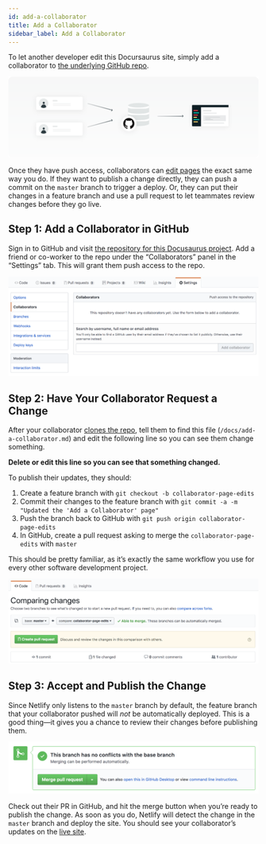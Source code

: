 ```yaml
---
id: add-a-collaborator
title: Add a Collaborator
sidebar_label: Add a Collaborator
---
```


To let another developer edit this Docursaurus site, simply add a collaborator
to [the underlying GitHub repo]().

![](/docs/assets/add-collaborator.svg)

Once they have push access, collaborators can [edit pages](/docs/edit-a-page)
the exact same way you do. If they want to publish a change directly, they can
push a commit on the `master` branch to trigger a deploy. Or, they can put
their changes in a feature branch and use a pull request to let teammates
review changes before they go live.



## Step 1: Add a Collaborator in GitHub

Sign in to GitHub and visit [the repository for this Docusaurus
project](https://github.com). Add a friend or co-worker to the repo under the
“Collaborators” panel in the “Settings” tab. This will grant them push access to
the repo.

![GitHub Collaborator Admin Panel](/docs/assets/github-collaborator-screenshot.png)




## Step 2: Have Your Collaborator Request a Change

After your collaborator [clones the repo](/docs/getting-started), tell them to
find this file (`/docs/add-a-collaborator.md`) and edit the following line so
you can see them change something.

**Delete or edit this line so you can see that something changed.**

To publish their updates, they should:

1. Create a feature branch with `git checkout -b collaborator-page-edits`
2. Commit their changes to the feature branch with `git commit -a -m "Updated
   the 'Add a Collaborator' page"`
3. Push the branch back to GitHub with `git push origin
   collaborator-page-edits`
4. In GitHub, create a pull request asking to merge the
   `collaborator-page-edits` with `master`

This should be pretty familiar, as it’s exactly the same workflow you use for
every other software development project.

![](/docs/assets/creating-pull-request.png)


## Step 3: Accept and Publish the Change

Since Netlify only listens to the `master` branch by default, the feature
branch that your collaborator pushed will *not* be automatically deployed. This
is a good thing—it gives you a chance to review their changes before publishing
them.

![](/docs/assets/merge-pull-request.png)

Check out their PR in GitHub, and hit the merge button when you’re ready to
publish the change. As soon as you do, Netlify will detect the change in the
`master` branch and deploy the site. You should see your collaborator’s updates
on the [live site](https://complete-train-1.netlify.com/).
